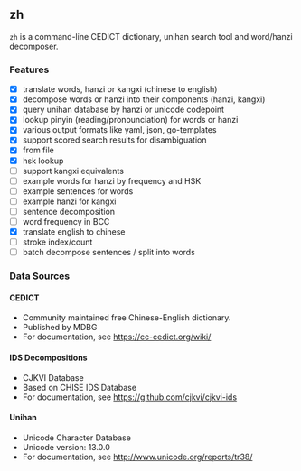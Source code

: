 ## zh
`zh` is a command-line CEDICT dictionary, unihan search tool and word/hanzi decomposer.

### Features

- [x] translate words, hanzi or kangxi (chinese to english)
- [x] decompose words or hanzi into their components (hanzi, kangxi)
- [x] query unihan database by hanzi or unicode codepoint
- [x] lookup pinyin (reading/pronounciation) for words or hanzi
- [x] various output formats like yaml, json, go-templates
- [x] support scored search results for disambiguation
- [x] from file
- [x] hsk lookup
- [ ] support kangxi equivalents
- [ ] example words for hanzi by frequency and HSK
- [ ] example sentences for words
- [ ] example hanzi for kangxi
- [ ] sentence decomposition
- [ ] word frequency in BCC
- [x] translate english to chinese
- [ ] stroke index/count
- [ ] batch decompose sentences / split into words

### Data Sources

#### CEDICT
- Community maintained free Chinese-English dictionary.
- Published by MDBG
- For documentation, see https://cc-cedict.org/wiki/

#### IDS Decompositions
- CJKVI Database
- Based on CHISE IDS Database
- For documentation, see https://github.com/cjkvi/cjkvi-ids

#### Unihan
- Unicode Character Database
- Unicode version: 13.0.0
- For documentation, see http://www.unicode.org/reports/tr38/
